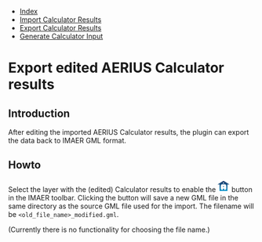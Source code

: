 * [Index](00_index.md)
* [Import Calculator Results](01_import_calc_results.md)
* [Export Calculator Results](02_export_calc_results.md)
* [Generate Calculator Input](03_generate_calc_input.md)

# Export edited AERIUS Calculator results

## Introduction

After editing the imported AERIUS Calculator results, the plugin can export the data back to IMAER GML format.

## Howto

Select the layer with the (edited) Calculator results to enable the ![alt text](../ImaerPlugin/icon_export_calc_result.png "export button") button in the IMAER toolbar. Clicking the button will save a new GML file in the same directory as the source GML file used for the import. The filename will be `<old_file_name>_modified.gml`.

(Currently there is no functionality for choosing the file name.)

